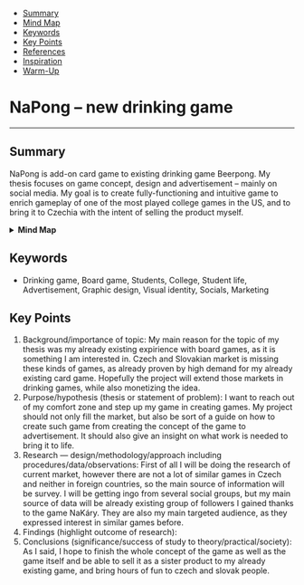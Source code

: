 <!-- Table of Contents, in-page navigation -->

- [Summary](#summary)
- [Mind Map](#mind-map)
- [Keywords](#keywords)
- [Key Points](#key-points)
- [References](#references)
- [Inspiration](#inspiration)
- [Warm-Up](#warm-up)

# NaPong – new drinking game
---
## Summary

NaPong is add-on card game to existing drinking game Beerpong. My thesis focuses on game concept, design and advertisement – mainly on social media. My goal is to create fully-functioning and intuitive game to enrich gameplay of one of the most played college games in the US, and to bring it to Czechia with the intent of selling the product myself.

<details>
  <summary><b>Mind Map</b></summary>
  <img alt="Gray box placeholder image, for position only." src="NaPong-mindmap.jpg">
</details>

## Keywords

- Drinking game, Board game, Students, College, Student life, Advertisement, Graphic design, Visual identity, Socials, Marketing

## Key Points

<!-- Key points; aim for **30–60 words** each. -->

1. Background/importance of topic: My main reason for the topic of my thesis was my already existing expirience with board games, as it is something I am interested in. Czech and Slovakian market is missing these kinds of games, as already proven by high demand for my already existing card game. Hopefully the project will extend those markets in drinking games, while also monetizing the idea. 
2. Purpose/hypothesis (thesis or statement of problem): I want to reach out of my comfort zone and step up my game in creating games. My project should not only fill the market, but also be sort of a guide on how to create such game from creating the concept of the game to advertisement. It should also give an insight on what work is needed to bring it to life. 
3. Research — design/methodology/approach including procedures/data/observations: First of all I will be doing the research of current market, however there are not a lot of similar games in Czech and neither in foreign countries, so the main source of information will be survey. I will be getting ingo from several social groups, but my main source of data will be already existing group of followers I gained thanks to the game NaKáry. They are also my main targeted audience, as they expressed interest in similar games before.
4. Findings (highlight outcome of research):
5. Conclusions (significance/success of study to theory/practical/society): As I said, I hope to finish the whole concept of the game as well as the game itself and be able to sell it as a sister product to my already existing game, and bring hours of fun to czech and slovak people.

